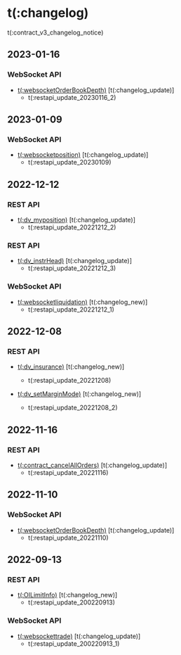 # t(:changelog)

<aside class="notice">
t(:contract_v3_changelog_notice)
</aside>

## 2023-01-16
### WebSocket API
- [t(:websocketOrderBookDepth)](#t-websocketorderbookdepth) [t(:changelog_update)]
  - t(:restapi_update_20230116_2)

## 2023-01-09
### WebSocket API
- [t(:websocketposition)](#t-websocketposition) [t(:changelog_update)]
  - t(:restapi_update_20230109)

## 2022-12-12
### REST API
- [t(:dv_myposition)](#t-dv_myposition) [t(:changelog_update)]
  - t(:restapi_update_20221212_2)

### REST API
- [t(:dv_instrHead)](#t-dv_instrhead) [t(:changelog_update)]
  - t(:restapi_update_20221212_3)

### WebSocket API
- [t(:websocketliquidation)](#t-websocketliquidation) [t(:changelog_new)]
  - t(:restapi_update_20221212_1)

## 2022-12-08
### REST API
- [t(:dv_insurance)](#t-dv_insurance) [t(:changelog_new)]
  - t(:restapi_update_20221208)
  
- [t(:dv_setMarginMode)](#t-dv_setmarginmode) [t(:changelog_new)]
  - t(:restapi_update_20221208_2)

## 2022-11-16
### REST API
- [t(:contract_cancelAllOrders)](#t-contract_cancelallorders) [t(:changelog_update)]
  - t(:restapi_update_20221116)

## 2022-11-10
### WebSocket API
- [t(:websocketOrderBookDepth)](#t-websocketorderbookdepth) [t(:changelog_update)]
  - t(:restapi_update_20221110)

## 2022-09-13
### REST API
- [t(:OILimitInfo)](#t-oilimitinfo) [t(:changelog_new)]
  - t(:restapi_update_200220913)

### WebSocket API
- [t(:websockettrade)](#t-websockettrade) [t(:changelog_update)]
  - t(:restapi_update_200220913_1)
